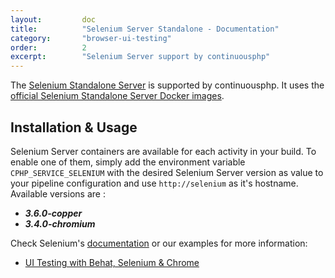 ```yaml
---
layout:         doc
title:          "Selenium Server Standalone - Documentation"
category:       "browser-ui-testing"
order:          2
excerpt:        "Selenium Server support by continuousphp"
---
```

The [Selenium Standalone Server](http://www.seleniumhq.org/) is supported by continuousphp. It uses the [official Selenium Standalone Server Docker images](https://hub.docker.com/r/selenium/standalone-chrome/).

## Installation & Usage

Selenium Server containers are available for each activity in your build. To enable one of them, simply add the environment
variable `CPHP_SERVICE_SELENIUM` with the desired Selenium Server version as value to your pipeline configuration and use
`http://selenium` as it's hostname. Available versions are :

* ***3.6.0-copper***
* ***3.4.0-chromium***



Check Selenium's [documentation](https://github.com/SeleniumHQ/selenium/wiki/Grid2) or our examples for more information:

* [UI Testing with Behat, Selenium & Chrome](/_docs/testing/behat#ui-testing-with-selenium-and-chrome)